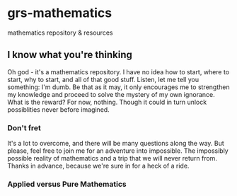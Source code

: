 # grs-mathematics
mathematics repository &amp; resources

## I know what you're thinking

Oh god - it's a mathematics repository. I have no idea how to start, where to start, why to start, and all of that good stuff. Listen, let me tell you something: I'm dumb. Be that as it may, it only encourages me to strengthen my knowledge and proceed to solve the mystery of my own ignorance. What is the reward? For now, nothing. Though it could in turn unlock possiblities never before imagined.

### Don't fret

It's a lot to overcome, and there will be many questions along the way. But please, feel free to join me for an adventure into impossible. The impossibly possible reality of mathematics and a trip that we will never return from. Thanks in advance, because we're sure in for a heck of a ride.

### Applied versus Pure Mathematics
